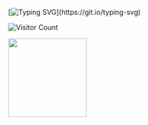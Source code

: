 [![Typing SVG](https://readme-typing-svg.herokuapp.com?duration=5168&color=3BD400&lines=Welcome+to+my+Github+Profile!)](https://git.io/typing-svg)


![Visitor Count](https://profile-counter.glitch.me/desiresa/count.svg)

<a href="https://github.com/desiresa">
<img height="160em" src="https://github-readme-stats.vercel.app/api/top-langs/?username=desiresa&hide_title=true&hide_border=true&theme=gotham" />
</a>
<!--
**desiresa/desiresa** is a ✨ _special_ ✨ repository because its `README.md` (this file) appears on your GitHub profile.
![Top Languages Card](https://github-readme-stats.vercel.app/api/top-langs/?username=desiresa&layout=compact)
[![Top Langs](https://github-readme-stats.vercel.app/api/top-langs/?username=desiresa)](https://github.com/anuraghazra/github-readme-stats)
![Top Languages Card](https://github-readme-stats.vercel.app/api/top-langs/?username=shinokada)

[![spotify-github-profile](https://spotify-github-profile.vercel.app/api/view?uid=217w7bfsvmpsnte24ouaiqyba&cover_image=true&theme=novatorem&bar_color=e09b06&bar_color_cover=false)](https://github.com/kittinan/spotify-github-profile)
Here are some ideas to get you started:

- 🔭 I’m currently working on ...
- 🌱 I’m currently learning ...
- 👯 I’m looking to collaborate on ...
- 🤔 I’m looking for help with ...
- 💬 Ask me about ...
- 📫 How to reach me: ...
- 😄 Pronouns: ...
- ⚡ Fun fact: ...
-->
